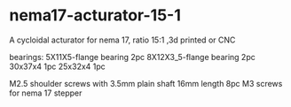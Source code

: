 # nema17-acturator-15-1
A cycloidal acturator for nema 17, ratio 15:1 ,3d printed or CNC

bearings: 
  5X11X5-flange bearing     2pc 
  8X12X3_5-flange bearing   2pc
  30x37x4                   1pc
  25x32x4                   1pc

  M2.5 shoulder screws with 3.5mm plain shaft  16mm length 8pc
  M3 screws for nema 17 stepper
  
